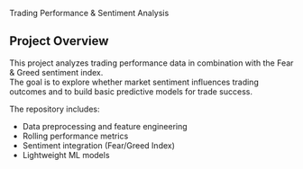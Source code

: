 Trading Performance & Sentiment Analysis

## Project Overview
This project analyzes trading performance data in combination with the Fear & Greed sentiment index.  
The goal is to explore whether market sentiment influences trading outcomes and to build basic predictive models for trade success.

The repository includes:
- Data preprocessing and feature engineering
- Rolling performance metrics
- Sentiment integration (Fear/Greed Index)
- Lightweight ML models
